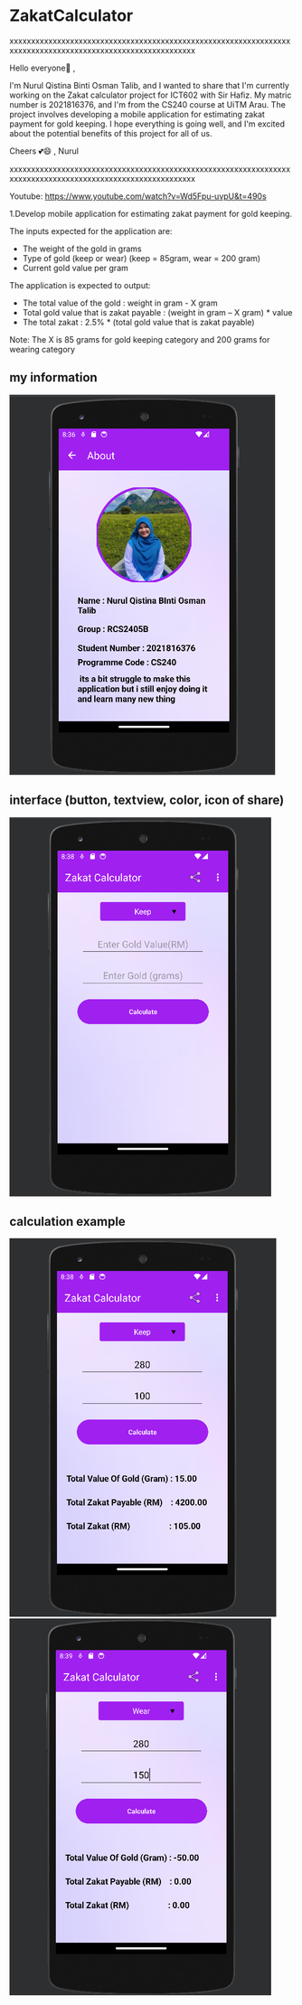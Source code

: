 # ZakatCalculator
xxxxxxxxxxxxxxxxxxxxxxxxxxxxxxxxxxxxxxxxxxxxxxxxxxxxxxxxxxxxxxxxxxxxxxxxxxxxxxxxxxxxxxxxxxxxxxxxxxxxxxxxxxxx
 
 Hello everyone👋 ,

I'm Nurul Qistina Binti Osman Talib, and I wanted to share that I'm currently working on the Zakat calculator project for ICT602 with Sir Hafiz. My matric number is 2021816376, and I'm from the CS240 course at UiTM Arau. The project involves developing a mobile application for estimating zakat payment for gold keeping. I hope everything is going well, and I'm excited about the potential benefits of this project for all of us.

Cheers 💕😄 ,
Nurul

xxxxxxxxxxxxxxxxxxxxxxxxxxxxxxxxxxxxxxxxxxxxxxxxxxxxxxxxxxxxxxxxxxxxxxxxxxxxxxxxxxxxxxxxxxxxxxxxxxxxxxxxxxxx

Youtube: https://www.youtube.com/watch?v=Wd5Fpu-uvpU&t=490s

1.Develop mobile application for estimating zakat payment for gold keeping. 

The inputs expected for the application are:
- The weight of the gold in grams
- Type of gold (keep or wear) (keep = 85gram, wear = 200 gram)
- Current gold value per gram 

The application is expected to output:
- The total value of the gold : weight in gram - X gram
- Total gold value that is zakat payable : (weight in gram – X gram) * value 
- The total zakat : 2.5% * (total gold value that is zakat payable)

Note: The X is 85 grams for gold keeping category and 200 grams for wearing category

## my information

![About page](picture/about_page.png)

## interface (button, textview, color, icon of share)
![Interface](picture/1.png)

## calculation example
![Calculate 1](picture/2.png)
![Calculate 2](picture/3.png)
